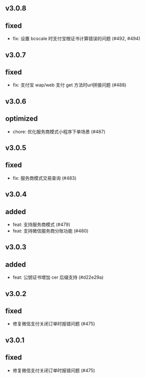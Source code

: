 ## v3.0.8

## fixed

- fix: 设置 bcscale 时支付宝根证书计算错误的问题 (#492, #494)

## v3.0.7

## fixed

- fix: 支付宝 wap/web 支付 get 方法时url拼接问题 (#488)

## v3.0.6

## optimized

- chore: 优化服务商模式小程序下单场景 (#487)

## v3.0.5

## fixed

- fix: 服务商模式交易查询 (#483)

## v3.0.4

## added

- feat: 支持服务商模式 (#479)
- feat: 支持微信服务商分账功能 (#480)

## v3.0.3

## added

- feat: 公钥证书增加 cer 后缀支持 (#d22e29a)

## v3.0.2

## fixed

- 修复微信支付关闭订单时报错问题 (#475)

## v3.0.1

## fixed

- 修复微信支付关闭订单时报错问题 (#475)

